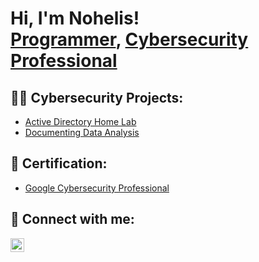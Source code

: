 <h1>Hi, I'm Nohelis! <br/><a href="https://github.com/nohelis0610">Programmer</a>, <a href="https://www.linkedin.com/in/nohelisfernandez/">Cybersecurity Professional</a>

<h2>👨‍💻 Cybersecurity Projects:</h2>

- [Active Directory Home Lab](https://github.com/joshmadakor1/Algorithms-Practice)
- [Documenting Data Analysis](https://github.com/nohelis0610/Documenting-Data-Analysis)

<h2>📝 Certification:</h2>

- [Google Cybersecurity Professional](https://coursera.org/verify/professional-cert/R849F7ZD6YTM)


<h2> 🤳 Connect with me:</h2>


[<img align="left" alt="NohelisFernandez | LinkedIn" width="22px" src="https://cdn.jsdelivr.net/npm/simple-icons@v3/icons/linkedin.svg" />][linkedin]


[linkedin]: https://www.linkedin.com/in/nohelisfernandez/
